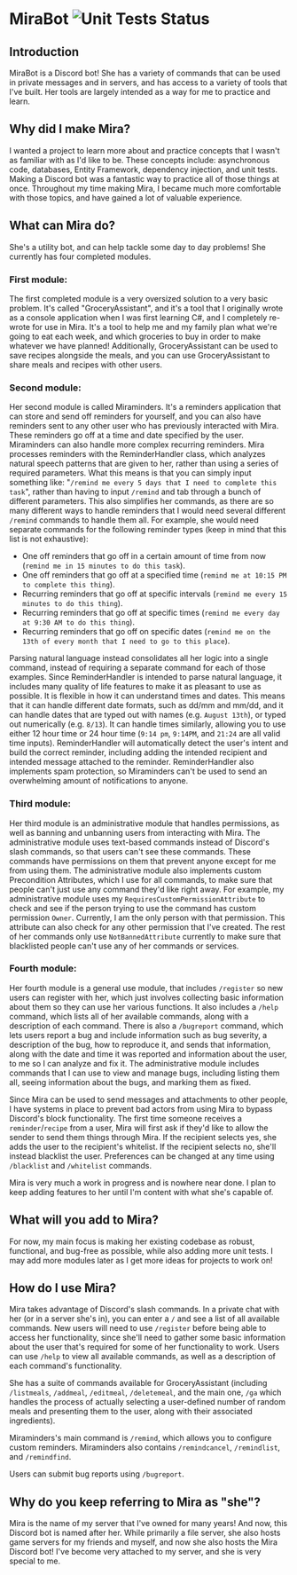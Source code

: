 # MiraBot ![Unit Tests Status](https://github.com/Askylis/MiraBot/actions/workflows/unit-tests.yml/badge.svg)

## Introduction

MiraBot is a Discord bot! She has a variety of commands that can be used in private messages and in servers, and has access to a variety of tools that I've built. Her tools are largely intended as a way for me to practice and learn. 

## Why did I make Mira?

I wanted a project to learn more about and practice concepts that I wasn't as familiar with as I'd like to be. These concepts include: asynchronous code, databases, Entity Framework, dependency injection, and unit tests. Making a Discord bot was a fantastic way to practice all of those things at once. Throughout my time making Mira, I became much more comfortable with those topics, and have gained a lot of valuable experience. 

## What can Mira do? 

She's a utility bot, and can help tackle some day to day problems! She currently has four completed modules.

### First module:
The first completed module is a very oversized solution to a very basic problem. It's called "GroceryAssistant", and it's a tool that I originally wrote as a console application when I was first learning C#, and I completely re-wrote for use in Mira. It's a tool to help me and my family plan what we're going to eat each week, and which groceries to buy in order to make whatever we have planned! Additionally, GroceryAssistant can be used to save recipes alongside the meals, and you can use GroceryAssistant to share meals and recipes with other users.

### Second module:
Her second module is called Miraminders. It's a reminders application that can store and send off reminders for yourself, and you can also have reminders sent to any other user who has previously interacted with Mira. These reminders go off at a time and date specified by the user. Miraminders can also handle more complex recurring reminders. Mira processes reminders with the ReminderHandler class, which analyzes natural speech patterns that are given to her, rather than using a series of required parameters. What this means is that you can simply input something like: "`/remind me every 5 days that I need to complete this task`", rather than having to input `/remind` and tab through a bunch of different parameters. This also simplifies her commands, as there are so many different ways to handle reminders that I would need several different `/remind` commands to handle them all. For example, she would need separate commands for the following reminder types (keep in mind that this list is not exhaustive):

  - One off reminders that go off in a certain amount of time from now (`remind me in 15 minutes to do this task`).
  - One off reminders that go off at a specified time (`remind me at 10:15 PM to complete this thing`).
  - Recurring reminders that go off at specific intervals (`remind me every 15 minutes to do this thing`).
  - Recurring reminders that go off at specific times (`remind me every day at 9:30 AM to do this thing`).
  - Recurring reminders that go off on specific dates (`remind me on the 13th of every month that I need to go to this place`).

Parsing natural language instead consolidates all her logic into a single command, instead of requiring a separate command for each of those examples. Since ReminderHandler is intended to parse natural language, it includes many quality of life features to make it as pleasant to use as possible. It is flexible in how it can understand times and dates. This means that it can handle different date formats, such as dd/mm and mm/dd, and it can handle dates that are typed out with names (e.g. `August 13th`), or typed out numerically (e.g. `8/13`). It can handle times similarly, allowing you to use either 12 hour time or 24 hour time (`9:14 pm`, `9:14PM`, and `21:24` are all valid time inputs). ReminderHandler will automatically detect the user's intent and build the correct reminder, including adding the intended recipient and intended message attached to the reminder. ReminderHandler also implements spam protection, so Miraminders can't be used to send an overwhelming amount of notifications to anyone. 

### Third module:
Her third module is an administrative module that handles permissions, as well as banning and unbanning users from interacting with Mira. The administrative module uses text-based commands instead of Discord's slash commands, so that users can't see these commands. These commands have permissions on them that prevent anyone except for me from using them. The administrative module also implements custom Precondition Attributes, which I use for all commands, to make sure that people can't just use any command they'd like right away. For example, my administrative module uses my `RequiresCustomPermissionAttribute` to check and see if the person trying to use the command has custom permission `Owner`. Currently, I am the only person with that permission. This attribute can also check for any other permission that I've created. The rest of her commands only use `NotBannedAttribute` currently to make sure that blacklisted people can't use any of her commands or services. 

### Fourth module:
Her fourth module is a general use module, that includes `/register` so new users can register with her, which just involves collecting basic information about them so they can use her various functions. It also includes a `/help` command, which lists all of her available commands, along with a description of each command. There is also a `/bugreport` command, which lets users report a bug and include information such as bug severity, a description of the bug, how to reproduce it, and sends that information, along with the date and time it was reported and information about the user, to me so I can analyze and fix it. The administrative module includes commands that I can use to view and manage bugs, including listing them all, seeing information about the bugs, and marking them as fixed. 

Since Mira can be used to send messages and attachments to other people, I have systems in place to prevent bad actors from using Mira to bypass Discord's block functionality. The first time someone receives a `reminder`/`recipe` from a user, Mira will first ask if they'd like to allow the sender to send them things through Mira. If the recipient selects yes, she adds the user to the recipient's whitelist. If the recipient selects no, she'll instead blacklist the user. Preferences can be changed at any time using `/blacklist` and `/whitelist` commands. 

Mira is very much a work in progress and is nowhere near done. I plan to keep adding features to her until I'm content with what she's capable of. 

## What will you add to Mira?
For now, my main focus is making her existing codebase as robust, functional, and bug-free as possible, while also adding more unit tests. I may add more modules later as I get more ideas for projects to work on! 

## How do I use Mira?
Mira takes advantage of Discord's slash commands. In a private chat with her (or in a server she's in), you can enter a `/` and see a list of all available commands. New users will need to use `/register` before being able to access her functionality, since she'll need to gather some basic information about the user that's required for some of her functionality to work. Users can use `/help` to view all available commands, as well as a description of each command's functionality. 

She has a suite of commands available for GroceryAssistant (including `/listmeals`, `/addmeal`, `/editmeal`, `/deletemeal`, and the main one, `/ga` which handles the process of actually selecting a user-defined number of random meals and presenting them to the user, along with their associated ingredients).

Miraminders's main command is `/remind`, which allows you to configure custom reminders. Miraminders also contains `/remindcancel`, `/remindlist`, and `/remindfind`. 

Users can submit bug reports using `/bugreport`. 

## Why do you keep referring to Mira as "she"?
Mira is the name of my server that I've owned for many years! And now, this Discord bot is named after her. While primarily a file server, she also hosts game servers for my friends and myself, and now she also hosts the Mira Discord bot! I've become very attached to my server, and she is very special to me. 
